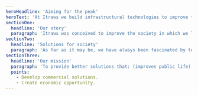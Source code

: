 ```yaml
---
heroHeadline: 'Aiming for the peak'
heroText: 'At Itraws we build infrastructural technologies to improve the world we live in.'
sectionOne:
  headline: 'Our story'
  paragraph: 'Itraws was conceived to improve the society in which we live, through technology. It’s the work of an idealist, a dream that became a reality. The fascinating story of a self-taught engineer, who demonstrated persistence and vision. The difficulties encountered on the way to the summit have made it possible to offer services that meet market demand and your requirements.'
sectionTwo:
  headline: 'Solutions for society'
  paragraph: 'As far as it may be, we have always been fascinated by technology. It allows us to design solutions for various problems, brings innovation, and allows the construction of the infrastructures that constitute the world in which we live. However, several obstacles to the development of our society remain to be resolved. By solving them, we believe that we can contribute to economic growth.'
sectionThree:
  headline: 'Our mission'
  paragraph: 'To provide better solutions that: (improves public life), Offer commercial advantages, retells the story and shifts the status quo.'
  points:
    - Develop commercial solutions.
    - Create economic opportunity.
---
```

